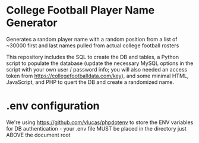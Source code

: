 # College Football Player Name Generator
Generates a random player name with a random position from a list of ~30000 first and last names pulled from actual college football rosters

This repository includes the SQL to create the DB and tables, a Python script to populate the database (update the necessary MySQL options in the script with your own user / password info; you will also needed an access token from https://collegefootballdata.com/key), and some minimal HTML, JavaScript, and PHP to quert the DB and create a randomized name.

# .env configuration
We're using https://github.com/vlucas/phpdotenv to store the ENV variables for DB authentication - your .env file MUST be placed in the directory just ABOVE the document root